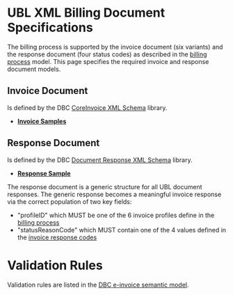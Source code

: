 # UBL XML Billing Document Specifications

The billing process is supported by the invoice document (six variants) and the response document (four status codes) as described in the [billing process](Billing-Process.md) model.  This page specifies the required invoice and response document models.

## Invoice Document

Is defined by the DBC [CoreInvoice XML Schema](https://github.com/ausdigital/ausdigital-bill/blob/master/ubl-xml/spec/v1.0.0/maindoc/CoreInvoice-1.0.xsd) library.

* **[Invoice Samples](https://github.com/ausdigital/ausdigital-bill/tree/master/ubl-xml/samples/Invoice/)**

## Response Document

Is defined by the DBC [Document Response XML Schema](https://github.com/ausdigital/ausdigital-bill/blob/master/ubl-xml/spec/v1.0.0/Response.xsd) library.

* **[Response Sample](https://github.com/ausdigital/ausdigital-bill/tree/master/ubl-xml/samples/Response/SampleResponse-ConformantResponse.xml)**

The response document is a generic structure for all UBL document responses.  The generic response becomes a meaningful invoice response via the correct population of two key fields:
* "profileID" which MUST be one of the 6 invoice profiles define in the [billing process](Billing-Process.md#invoice-document-profiles)
* "statusReasonCode" which MUST contain one of the 4 values defined in the [invoice response codes](Billing-Process.md#document-response-codes)

# Validation Rules

Validation rules are listed in the [DBC e-invoice semantic model](https://github.com/ausdigital/dbc-specs/blob/master/eInvoicing_Semantic_Model_v1.0.pdf).  
